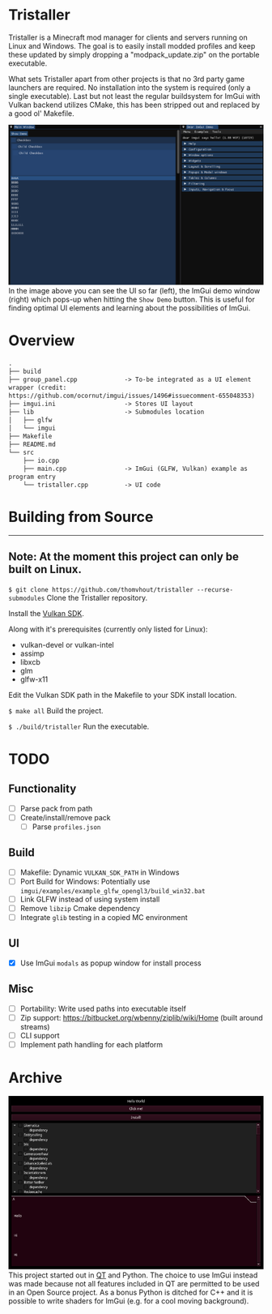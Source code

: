 # Tristaller
Tristaller is a Minecraft mod manager for clients and servers running on Linux and Windows. The goal is to easily install modded profiles and keep these updated by simply dropping a "modpack_update.zip" on the portable executable.

What sets Tristaller apart from other projects is that no 3rd party game launchers are required. No installation into the system is required (only a single executable). Last but not least the regular buildsystem for ImGui with Vulkan backend utilizes CMake, this has been stripped out and replaced by a good ol' Makefile.

![Installer Screenshot](images/tristaller_screenshot.png)
In the image above you can see the UI so far (left), the ImGui demo window (right) which pops-up when hitting the `Show Demo` button. This is useful for finding optimal UI elements and learning about the possibilities of ImGui.

# Overview
```
.
├── build
├── group_panel.cpp             -> To-be integrated as a UI element wrapper (credit: https://github.com/ocornut/imgui/issues/1496#issuecomment-655048353)
├── imgui.ini                   -> Stores UI layout
├── lib                         -> Submodules location
│   ├── glfw
│   └── imgui
├── Makefile
├── README.md
└── src
    ├── io.cpp
    ├── main.cpp                -> ImGui (GLFW, Vulkan) example as program entry
    └── tristaller.cpp          -> UI code
```

# Building from Source
---
Note: At the moment this project can only be built on Linux.
---
`$ git clone https://github.com/thomvhout/tristaller --recurse-submodules`   Clone the Tristaller repository.

Install the [Vulkan SDK](https://www.vulkan.org/tools#download-these-essential-development-tools).

Along with it's prerequisites (currently only listed for Linux):

- vulkan-devel or vulkan-intel
- assimp
- libxcb
- glm
- glfw-x11

Edit the Vulkan SDK path in the Makefile to your SDK install location.

`$ make all` Build the project.

`$ ./build/tristaller` Run the executable.

# TODO
## Functionality
- [ ] Parse pack from path
- [ ] Create/install/remove pack
    - [ ] Parse `profiles.json`
## Build
- [ ] Makefile: Dynamic `VULKAN_SDK_PATH` in Windows
- [ ] Port Build for Windows: Potentially use `imgui/examples/example_glfw_opengl3/build_win32.bat`
- [ ] Link GLFW instead of using system install
- [ ] Remove `libzip` Cmake dependency
- [ ] Integrate `glib` testing in a copied MC environment
## UI
- [X] Use ImGui `modals` as popup window for install process
## Misc
- [ ] Portability: Write used paths into executable itself
- [ ] Zip support: https://bitbucket.org/wbenny/ziplib/wiki/Home (built around streams)
- [ ] CLI support
- [ ] Implement path handling for each platform

# Archive
![Tristaller QT](images/tristaller_qt.png)
This project started out in [QT](https://www.qt.io/) and Python. The choice to use ImGui instead was made because not all features included in QT are permitted to be used in an Open Source project. As a bonus Python is ditched for C++ and it is possible to write shaders for ImGui (e.g. for a cool moving background).
